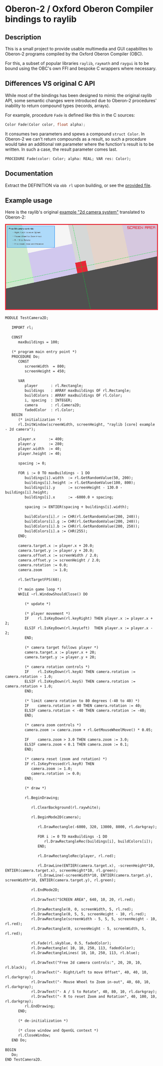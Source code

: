 # Oberon-2 / Oxford Oberon Compiler bindings to raylib

## Description
This is a small project to provide usable multimedia and GUI capabilites to 
Oberon-2 programs compiled by the Oxford Oberon Compiler (OBC).

For this, a subset of popular libraries `raylib`, `raymath` and `raygui` is
to be bound using the OBC's own FFI and bespoke C wrappers where necessary.

## Differences VS original C API
While most of the bindings has been designed to mimic the original raylib API, some semantic changes were introduced due to Oberon-2 procedures' inability to return compound types (records, arrays).

For example, procedure `Fade` is defined like this in the C sources:

``` c
Color Fade(Color color, float alpha);
```

It consumes two parameters and spews a compound `struct Color`. In Oberon-2 we can't return compounds as a result, so such a procedure would take an additional `VAR` parameter where the function's result is to be written. In such a case, the result parameter comes last.

``` oberon
PROCEDURE Fade(color: Color; alpha: REAL; VAR res: Color);
```

## Documentation
Extract the DEFINITION via `obb rl` upon building, or see the [provided file](rl.def).

## Example usage
Here is the raylib's original [example "2d camera system"](https://www.raylib.com/examples/core/loader.html?name=core_2d_camera) translated to Oberon-2:

![screenshot](camera2d.png)

``` oberon
MODULE TestCamera2D;

   IMPORT rl;

   CONST
      maxBuildings = 100;

   (* program main entry point *)
   PROCEDURE Do;
      CONST
         screenWidth  = 800;
         screenHeight = 450;
      
      VAR
         player      : rl.Rectangle;
         buildings   : ARRAY maxBuildings OF rl.Rectangle;
         buildColors : ARRAY maxBuildings OF rl.Color;
         i, spacing  : INTEGER;
         camera      : rl.Camera2D;
         fadedColor  : rl.Color;
   BEGIN
      (* initialization *)
      rl.InitWindow(screenWidth, screenHeight, "raylib [core] example - 2d camera");

      player.x      := 400;
      player.y      := 280;
      player.width  := 40;
      player.height := 40;

      spacing := 0;

      FOR i := 0 TO maxBuildings - 1 DO
         buildings[i].width  := rl.GetRandomValue(50, 200);
         buildings[i].height := rl.GetRandomValue(100, 800);
         buildings[i].y      := screenHeight - 130.0 - buildings[i].height;
         buildings[i].x      := -6000.0 + spacing;

         spacing := ENTIER(spacing + buildings[i].width);

         buildColors[i].r := CHR(rl.GetRandomValue(200, 240));
         buildColors[i].g := CHR(rl.GetRandomValue(200, 240));
         buildColors[i].b := CHR(rl.GetRandomValue(200, 250));
         buildColors[i].a := CHR(255);
      END;

      camera.target.x := player.x + 20.0;
      camera.target.y := player.y + 20.0;
      camera.offset.x := screenWidth / 2.0;
      camera.offset.y := screenHeight / 2.0;
      camera.rotation := 0.0;
      camera.zoom     := 1.0;

      rl.SetTargetFPS(60);

      (* main game loop *)
      WHILE ~rl.WindowShouldClose() DO

         (* update *)

         (* player movement *)
         IF    rl.IsKeyDown(rl.keyRight) THEN player.x := player.x + 2;
         ELSIF rl.IsKeyDown(rl.keyLeft)  THEN player.x := player.x - 2;
         END;

         (* camera target follows player *)
         camera.target.x := player.x + 20;
         camera.target.y := player.y + 20;

         (* camera rotation controls *)
         IF    rl.IsKeyDown(rl.keyA) THEN camera.rotation := camera.rotation - 1.0;
         ELSIF rl.IsKeyDown(rl.keyS) THEN camera.rotation := camera.rotation + 1.0;
         END;

         (* limit camera rotation to 80 degrees (-40 to 40) *)
         IF    camera.rotation > 40 THEN camera.rotation := 40;
         ELSIF camera.rotation < -40 THEN camera.rotation := -40;
         END;

         (* camera zoom controls *)
         camera.zoom := camera.zoom + rl.GetMouseWheelMove() * 0.05;

         IF    camera.zoom > 3.0 THEN camera.zoom := 3.0;
         ELSIF camera.zoom < 0.1 THEN camera.zoom := 0.1;
         END;

         (* camera reset (zoom and rotation) *)
         IF rl.IsKeyPressed(rl.keyR) THEN
            camera.zoom := 1.0;
            camera.rotation := 0.0;
         END;

         (* draw *)

         rl.BeginDrawing;
            
            rl.ClearBackground(rl.raywhite);

            rl.BeginMode2D(camera);
               
               rl.DrawRectangle(-6000, 320, 13000, 8000, rl.darkgray);
            
               FOR i := 0 TO maxBuildings -1 DO
                  rl.DrawRectangleRec(buildings[i], buildColors[i]);
               END;

               rl.DrawRectangleRec(player, rl.red);

               rl.DrawLine(ENTIER(camera.target.x), -screenHeight*10, ENTIER(camera.target.x), screenHeight*10, rl.green);
               rl.DrawLine(-screenWidth*10, ENTIER(camera.target.y), screenWidth*10, ENTIER(camera.target.y), rl.green);
            
            rl.EndMode2D;
            
            rl.DrawText("SCREEN AREA", 640, 10, 20, rl.red);

            rl.DrawRectangle(0, 0, screenWidth, 5, rl.red);
            rl.DrawRectangle(0, 5, 5, screenHeight - 10, rl.red);
            rl.DrawRectangle(screenWidth - 5, 5, 5, screenHeight - 10, rl.red);
            rl.DrawRectangle(0, screenHeight - 5, screenWidth, 5, rl.red);

            rl.Fade(rl.skyblue, 0.5, fadedColor);
            rl.DrawRectangle( 10, 10, 250, 113, fadedColor);
            rl.DrawRectangleLines( 10, 10, 250, 113, rl.blue);

            rl.DrawText("Free 2d camera controls:", 20, 20, 10, rl.black);
            rl.DrawText("- Right/Left to move Offset", 40, 40, 10, rl.darkgray);
            rl.DrawText("- Mouse Wheel to Zoom in-out", 40, 60, 10, rl.darkgray);
            rl.DrawText("- A / S to Rotate", 40, 80, 10, rl.darkgray);
            rl.DrawText("- R to reset Zoom and Rotation", 40, 100, 10, rl.darkgray);
         rl.EndDrawing;
      END;

      (* de-initialization *)

      (* close window and OpenGL context *)
      rl.CloseWindow;
   END Do;

BEGIN
   Do;
END TestCamera2D.
```